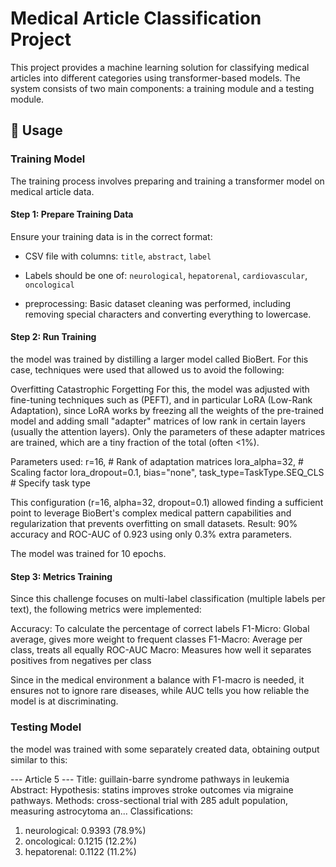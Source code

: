 # Medical Article Classification Project

This project provides a machine learning solution for classifying medical articles into different categories using transformer-based models. The system consists of two main components: a training module and a testing module.

## 📖 Usage

### Training Model

The training process involves preparing and training a transformer model on medical article data.

#### Step 1: Prepare Training Data

Ensure your training data is in the correct format:
- CSV file with columns: `title`, `abstract`, `label`
- Labels should be one of: `neurological`, `hepatorenal`, `cardiovascular`, `oncological`

- preprocessing: Basic dataset cleaning was performed, including removing special characters and converting everything to lowercase.

#### Step 2: Run Training

the model was trained by distilling a larger model called BioBert. For this case, techniques were used that allowed us to avoid the following:

Overfitting
Catastrophic Forgetting
For this, the model was adjusted with fine-tuning techniques such as (PEFT), and in particular LoRA (Low-Rank Adaptation), since LoRA works by freezing all the weights of the pre-trained model and adding small "adapter" matrices of low rank in certain layers (usually the attention layers). Only the parameters of these adapter matrices are trained, which are a tiny fraction of the total (often <1%).

Parameters used:
r=16, # Rank of adaptation matrices
lora_alpha=32, # Scaling factor
lora_dropout=0.1,
bias="none",
task_type=TaskType.SEQ_CLS # Specify task type

This configuration (r=16, alpha=32, dropout=0.1) allowed finding a sufficient point to leverage BioBert's complex medical pattern capabilities and regularization that prevents overfitting on small datasets.
Result: 90% accuracy and ROC-AUC of 0.923 using only 0.3% extra parameters.

The model was trained for 10 epochs.

#### Step 3: Metrics Training

Since this challenge focuses on multi-label classification (multiple labels per text), the following metrics were implemented:

Accuracy: To calculate the percentage of correct labels
F1-Micro: Global average, gives more weight to frequent classes
F1-Macro: Average per class, treats all equally
ROC-AUC Macro: Measures how well it separates positives from negatives per class

Since in the medical environment a balance with F1-macro is needed, it ensures not to ignore rare diseases, while AUC tells you how reliable the model is at discriminating.

### Testing Model

the model was trained with some separately created data, obtaining output similar to this:

--- Article 5 ---
Title: guillain-barre syndrome pathways in leukemia
Abstract: Hypothesis: statins improves stroke outcomes via migraine pathways. Methods: cross-sectional trial with 285 adult population, measuring astrocytoma an...
Classifications:
  1. neurological: 0.9393 (78.9%)
  2. oncological: 0.1215 (12.2%)
  3. hepatorenal: 0.1122 (11.2%)

